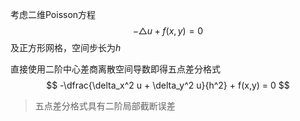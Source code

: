 考虑二维Poisson方程
$$
-\triangle u+f(x,y)=0
$$
及正方形网格，空间步长为$h$

直接使用二阶中心差商离散空间导数即得五点差分格式
$$
-\dfrac{\delta_x^2 u + \delta_y^2 u}{h^2} + f(x,y) = 0
$$

>五点差分格式具有二阶局部截断误差




